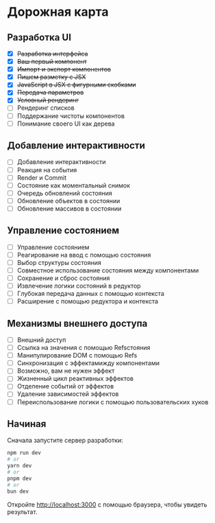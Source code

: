 # Дорожная карта

## Разработка UI
- [x] ~~Разработка интерфейса~~
- [x] ~~Ваш первый компонент~~
- [x] ~~Импорт и экспорт компонентов~~
- [x] ~~Пишем разметку с JSX~~
- [x] ~~JavaScript в JSX с фигурными скобками~~
- [x] ~~Передача параметров~~
- [x] ~~Условный рендеринг~~
- [ ] Рендеринг списков
- [ ] Поддержание чистоты компонентов
- [ ] Понимание своего UI как дерева

## Добавление интерактивности
- [ ] Добавление интерактивности
- [ ] Реакция на события
- [ ] Render и Commit
- [ ] Состояние как моментальный снимок
- [ ] Очередь обновлений состояния
- [ ] Обновление объектов в состоянии
- [ ] Обновление массивов в состоянии

## Управление состоянием
- [ ] Управление состоянием
- [ ] Реагирование на ввод с помощью состояния
- [ ] Выбор структуры состояния
- [ ] Совместное использование состояния между компонентами
- [ ] Сохранение и сброс состояния
- [ ] Извлечение логики состояний в редуктор
- [ ] Глубокая передача данных с помощью контекста
- [ ] Расширение с помощью редуктора и контекста

## Механизмы внешнего доступа
- [ ] Внешний доступ
- [ ] Ссылка на значения с помощью Refsстояния
- [ ] Манипулирование DOM с помощью Refs
- [ ] Синхронизация с эффектамижду компонентами
- [ ] Возможно, вам не нужен эффект
- [ ] Жизненный цикл реактивных эффектов
- [ ] Отделение событий от эффектов
- [ ] Удаление зависимостей эффектов
- [ ] Переиспользование логики с помощью пользовательских хуков

## Начиная

Сначала запустите сервер разработки:

```bash
npm run dev
# or
yarn dev
# or
pnpm dev
# or
bun dev
```

Откройте [http://localhost:3000](http://localhost:3000) с помощью браузера, чтобы увидеть результат.
